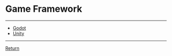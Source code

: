 # Game Framework

---

- [Godot](https://docs.godotengine.org/en/stable/)
- [Unity](https://learn.unity.com/)

---

[Return](./../readme.md)
